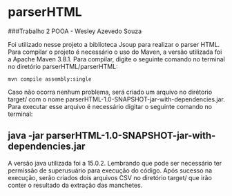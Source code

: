 # parserHTML
###Trabalho 2 POOA - Wesley Azevedo Souza

Foi utilizado nesse projeto a biblioteca Jsoup para realizar o parser HTML.
Para compilar o projeto é necessário o uso do Maven, a versão utilizada foi a Apache Maven 3.8.1. Para compilar, digite o seguinte comando no terminal 
no diretório parserHTML/parserHTML:
```
mvn compile assembly:single
```
Caso não ocorra nenhum problema, será criado um arquivo no dirétorio target/ com o nome parserHTML-1.0-SNAPSHOT-jar-with-dependencies.jar. 
Para executar esse arquivo é necessário digitar o seguinte comando no terminal:
## java -jar parserHTML-1.0-SNAPSHOT-jar-with-dependencies.jar
A versão java utilizada foi a 15.0.2.
Lembrando que pode ser necessário ter permissão de superusuário para execução do código. Após sucesso na execução, serão criados dois arquivos CSV no
diretório target/ que irão conter o resultado da extração das manchetes.

